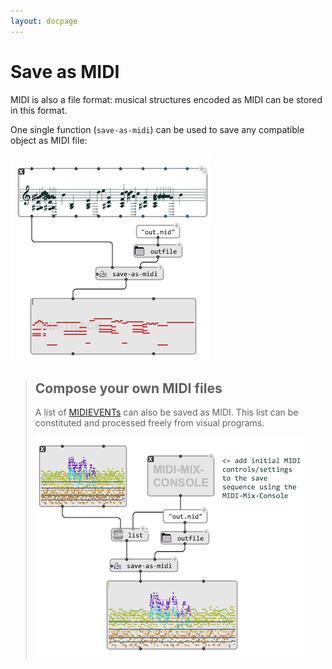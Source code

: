 ```yaml
---
layout: docpage
---
```


# Save as MIDI

MIDI is also a file format: musical structures encoded as MIDI can be stored in this format.

One single function (`save-as-midi`) can be used to save any compatible object as MIDI file:

<img src="midi-save_img/save-as-midi.png">


> ## Compose your own MIDI files
> 
> A list of [MIDIEVENTs](midi-events) can also be saved as MIDI. This list can be constituted and processed freely from visual programs.
>
> <img src="midi-save_img/save-as-midi-list.png">
